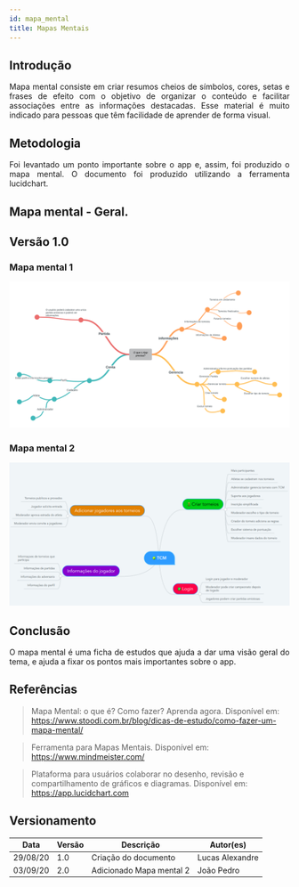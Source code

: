 ```yaml
---
id: mapa_mental
title: Mapas Mentais
---
```


## Introdução

<p align = "justify">
Mapa mental consiste em criar resumos cheios de símbolos, cores, setas e frases de efeito com o objetivo de organizar o conteúdo e facilitar associações entre as informações destacadas. Esse material é muito indicado para pessoas que têm facilidade de aprender de forma visual.
</p>

## Metodologia

<p align = "justify">
 Foi levantado um ponto importante sobre o app e, assim, foi produzido o mapa mental. O documento foi produzido utilizando a ferramenta lucidchart.
</p>

## Mapa mental - Geral.

## Versão 1.0

### Mapa mental 1

[![Mapa mental Geral](../assets/Mapas_mentais/Mapa_mental.png)](../assets/Mapas_mentais/Mapa_mental.png)


### Mapa mental 2

[![Mapa mental Brainstorm](../assets/Mapas_mentais/mapa_mental_brainstorm.png)](assets/Mapas_mentais/mapa_mental_brainstorm.png)

## Conclusão

<p align = "justify">
O mapa mental é uma ficha de estudos que ajuda a dar uma visão geral do tema, e ajuda a fixar os pontos mais importantes sobre o app.
 </p>

## Referências
> Mapa Mental: o que é? Como fazer? Aprenda agora. Disponível em: https://www.stoodi.com.br/blog/dicas-de-estudo/como-fazer-um-mapa-mental/

> Ferramenta para Mapas Mentais. Disponível em: https://www.mindmeister.com/

> Plataforma para usuários colaborar no desenho, revisão e compartilhamento de gráficos e diagramas. Disponível em: https://app.lucidchart.com

## Versionamento
| Data | Versão | Descrição | Autor(es) |
| -- | -- | -- | -- |
| 29/08/20 | 1.0 | Criação do documento | Lucas Alexandre |
| 03/09/20 | 2.0 | Adicionado Mapa mental 2 | João Pedro |
